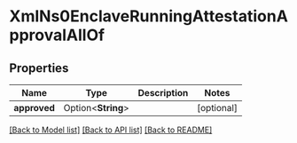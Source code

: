 # XmlNs0EnclaveRunningAttestationApprovalAllOf

## Properties

Name | Type | Description | Notes
------------ | ------------- | ------------- | -------------
**approved** | Option<**String**> |  | [optional]

[[Back to Model list]](../README.md#documentation-for-models) [[Back to API list]](../README.md#documentation-for-api-endpoints) [[Back to README]](../README.md)


